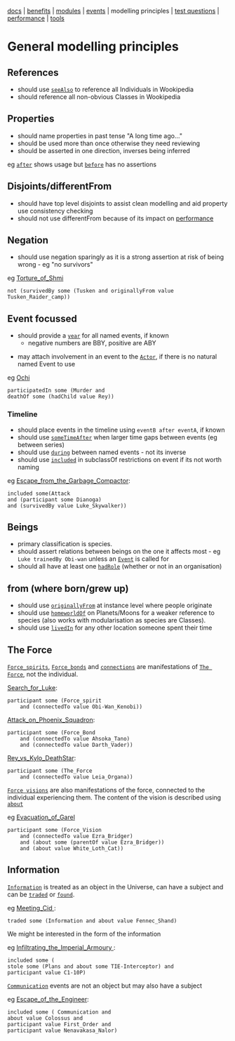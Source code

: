 [docs](index.md) |
[benefits](benefits.md) |
[modules](modularisation.md) |
[events](events.md) |
modelling principles |
[test questions](test-questions.md) |
[performance](performance.md) |
[tools](tools.md)

# General modelling principles

## References

- should use [`seeAlso`](http://star-wars-ontology.herokuapp.com/annotationproperties/-1773693006/) to reference all Individuals in Wookipedia
- should reference all non-obvious Classes in Wookipedia

## Properties

- should name properties in past tense "A long time ago..."
- should be used more than once otherwise they need reviewing
- should be asserted in one direction, inverses being inferred

eg [`after`](http://star-wars-ontology.herokuapp.com/objectproperties/-860382272/) shows usage but 
[`before`](http://star-wars-ontology.herokuapp.com/objectproperties/1948964195/) has no assertions


## Disjoints/differentFrom

- should have top level disjoints to assist clean modelling and aid property use consistency checking
- should not use differentFrom because of its impact on [performance](performance.md)

## Negation

- should use negation sparingly as it is a strong assertion at risk of being wrong - eg "no survivors"

eg [Torture_of_Shmi](http://star-wars-ontology.herokuapp.com/individuals/1765752841/)

    not (survivedBy some (Tusken and originallyFrom value Tusken_Raider_camp))

## Event focussed

* should provide a [`year`](http://star-wars-ontology.herokuapp.com/dataproperties/-949412319/) for all named events, if known
  * negative numbers are BBY, positive are ABY  
- may attach involvement in an event to the [`Actor`](http://star-wars-ontology.herokuapp.com/classes/1007884718/), if there is no natural named Event to use

eg [Ochi](http://star-wars-ontology.herokuapp.com/individuals/-950665255/)
    
    participatedIn some (Murder and
    deathOf some (hadChild value Rey))

###  Timeline

- should place events in the timeline using `eventB after eventA`, if known
- should use [`someTimeAfter`](http://star-wars-ontology.herokuapp.com/objectproperties/149909119/) when larger time gaps between events (eg between series)
- should use [`during`](http://star-wars-ontology.herokuapp.com/objectproperties/2021350437/) between named events - not its inverse
- should use [`included`](http://star-wars-ontology.herokuapp.com/objectproperties/-862857568/) in subclassOf restrictions on event if its not worth naming

eg [Escape_from_the_Garbage_Compactor](http://star-wars-ontology.herokuapp.com/individuals/733282715/):

    included some(Attack 
    and (participant some Dianoga)
    and (survivedBy value Luke_Skywalker))

## Beings

- primary classification is species.
- should assert relations between beings on the one it affects most - eg `Luke trainedBy Obi-wan` 
unless an [`Event`](http://star-wars-ontology.herokuapp.com/classes/1012130387/) is called for
- should all have at least one [`hadRole`](http://star-wars-ontology.herokuapp.com/objectproperties/-270082171/) (whether or not in an organisation)


## from (where born/grew up)

- should use [`originallyFrom`](http://star-wars-ontology.herokuapp.com/objectproperties/1352976844/) at instance level where people originate
- should use [`homeworldOf`](http://star-wars-ontology.herokuapp.com/objectproperties/-1479294674/) on Planets/Moons for a weaker reference to species (also works with modularisation as species are Classes).
- should use [`livedIn`](http://star-wars-ontology.herokuapp.com/objectproperties/-768823775/) for any other location someone spent their time 

## The Force

[`Force_spirits`](http://star-wars-ontology.herokuapp.com/classes/1763189694/),
[`Force_bonds`](http://star-wars-ontology.herokuapp.com/classes/-1223412816/)
and [`connections`](http://star-wars-ontology.herokuapp.com/objectproperties/771355976/)
are manifestations of [`The Force`](http://star-wars-ontology.herokuapp.com/classes/-1757453002/),
not the individual.

[Search_for_Luke](http://star-wars-ontology.herokuapp.com/individuals/-977991436/):

    participant some (Force_spirit
        and (connectedTo value Obi-Wan_Kenobi))

[Attack_on_Phoenix_Squadron](http://star-wars-ontology.herokuapp.com/individuals/140937268/):

    participant some (Force_Bond
        and (connectedTo value Ahsoka_Tano)
        and (connectedTo value Darth_Vader))
    
[Rey_vs_Kylo_DeathStar](http://star-wars-ontology.herokuapp.com/individuals/-934572091/):

    participant some (The_Force
        and (connectedTo value Leia_Organa))

[`Force visions`](http://star-wars-ontology.herokuapp.com/classes/926769109/) are also manifestations of the force, connected to the individual experiencing
them. The content of the vision is described using [`about`](http://star-wars-ontology.herokuapp.com/objectproperties/-860505743/)

eg [Evacuation_of_Garel](http://star-wars-ontology.herokuapp.com/individuals/-816060537/)

    participant some (Force_Vision
        and (connectedTo value Ezra_Bridger)
        and (about some (parentOf value Ezra_Bridger))
        and (about value White_Loth_Cat))

## Information

[`Information`](http://star-wars-ontology.herokuapp.com/classes/286293221/) is
treated as an object in the Universe, can have a subject and can be 
[`traded`](http://star-wars-ontology.herokuapp.com/objectproperties/-1818832540/) or
[`found`](http://star-wars-ontology.herokuapp.com/objectproperties/-855495322/).

eg [Meeting_Cid ](http://star-wars-ontology.herokuapp.com/individuals/-168351138/):

    traded some (Information and about value Fennec_Shand)

We might be interested in the form of the information

eg [Infiltrating_the_Imperial_Armoury ](http://star-wars-ontology.herokuapp.com/individuals/1585959945/):

    included some (
    stole some (Plans and about some TIE-Interceptor) and
    participant value C1-10P)

[`Communication`](http://star-wars-ontology.herokuapp.com/classes/708468623/) events are not an object but may also have a subject

eg [Escape_of_the_Engineer](http://star-wars-ontology.herokuapp.com/individuals/39062091/):

    included some ( Communication and
    about value Colossus and
    participant value First_Order and
    participant value Nenavakasa_Nalor)